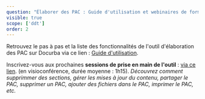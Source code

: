 ```yaml
---
question: "Élaborer des PAC : Guide d'utilisation et webinaires de formation."
visible: true
scope: ['ddt']
order: 2
---
```


Retrouvez le pas à pas et la liste des fonctionnalités de l'outil d'élaboration des PAC sur Docurba via ce lien : [Guide d'utilisation](https://docurba.beta.gouv.fr/guide).

Inscrivez-vous aux prochaines **sessions de prise en main de l'outil** : [via ce lien](https://tally.so/r/w54l6Z). (en visioconférence, durée moyenne : 1h15). _Découvrez comment supprimmer des sections, gérer les mises à jour du contenu, partager le PAC, supprimer un PAC, ajouter des fichiers dans le PAC, imprimer le PAC, etc._
